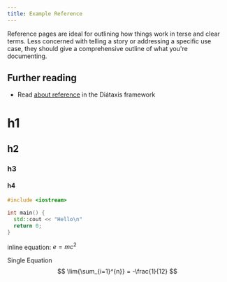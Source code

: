 ```yaml
---
title: Example Reference
---
```


Reference pages are ideal for outlining how things work in terse and clear terms.
Less concerned with telling a story or addressing a specific use case, they should give a comprehensive outline of what you're documenting.

## Further reading

- Read [about reference](https://diataxis.fr/reference/) in the Diátaxis framework

# h1

## h2

### h3

#### h4

```cpp
#include <iostream>

int main() {
  std::cout << "Hello\n"
  return 0;
}
```

inline equation: $e=mc^2$


Single Equation
$$
\lim{\sum_{i=1}^{n}} = -\frac{1}{12}
$$

